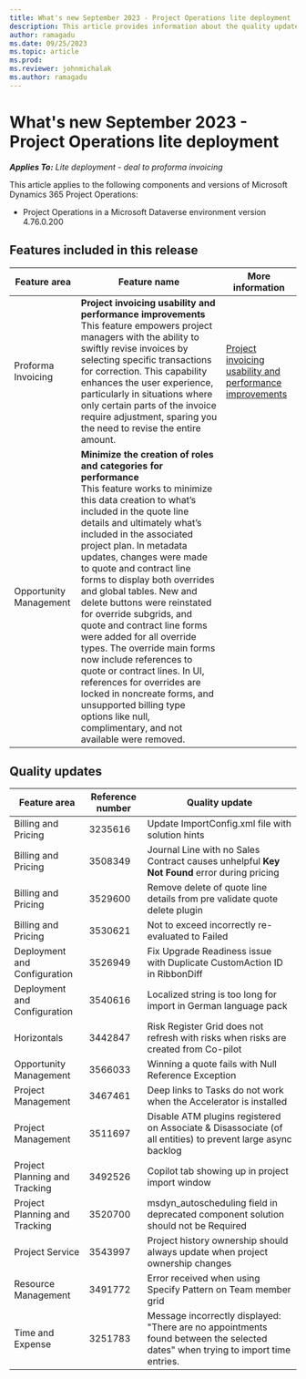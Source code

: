 ```yaml
---
title: What's new September 2023 - Project Operations lite deployment
description: This article provides information about the quality updates that are available in the September 2023 release of Microsoft Dynamics 365 Project Operations lite deployment.
author: ramagadu
ms.date: 09/25/2023
ms.topic: article
ms.prod:
ms.reviewer: johnmichalak 
ms.author: ramagadu
---
```


# What's new September 2023 - Project Operations lite deployment

_**Applies To:** Lite deployment - deal to proforma invoicing_

This article applies to the following components and versions of Microsoft Dynamics 365 Project Operations:

- Project Operations in a Microsoft Dataverse environment version 4.76.0.200

## Features included in this release

| Feature area | Feature name | More information |
| --- | --- | --- |
|Proforma Invoicing| **Project invoicing usability and performance improvements**</br>This feature empowers project managers with the ability to swiftly revise invoices by selecting specific transactions for correction. This capability enhances the user experience, particularly in situations where only certain parts of the invoice require adjustment, sparing you the need to revise the entire amount.| [Project invoicing usability and performance improvements](/dynamics365/project-operations/proforma-invoicing/revise-project-invoices) |
|Opportunity Management| **Minimize the creation of roles and categories for performance**</br>This feature works to minimize this data creation to what’s included in the quote line details and ultimately what’s included in the associated project plan. In metadata updates, changes were made to quote and contract line forms to display both overrides and global tables. New and delete buttons were reinstated for override subgrids, and quote and contract line forms were added for all override types. The override main forms now include references to quote or contract lines. In UI, references for overrides are locked in noncreate forms, and unsupported billing type options like null, complimentary, and not available were removed.| |

## Quality updates

| Feature area | Reference number | Quality update |
| --- | --- | --- |
|Billing and Pricing|3235616|Update ImportConfig.xml file with solution hints|
|Billing and Pricing|3508349|Journal Line with no Sales Contract causes unhelpful **Key Not Found** error during pricing|
|Billing and Pricing|3529600|Remove delete of quote line details from pre validate quote delete plugin|
|Billing and Pricing|3530621|Not to exceed incorrectly re-evaluated to Failed|
|Deployment and Configuration|3526949|Fix Upgrade Readiness issue with Duplicate CustomAction ID in RibbonDiff|
|Deployment and Configuration|3540616|Localized string is too long for import in German language pack|
|Horizontals|3442847|Risk Register Grid does not refresh with risks when risks are created from Co-pilot|
|Opportunity Management|3566033|Winning a quote fails with Null Reference Exception|
|Project Management|3467461|Deep links to Tasks do not work when the Accelerator is installed|
|Project Management|3511697|Disable ATM plugins registered on Associate & Disassociate (of all entities) to prevent large async backlog|
|Project Planning and Tracking|3492526|Copilot tab showing up in project import window|
|Project Planning and Tracking|3520700|msdyn_autoscheduling field in deprecated component solution should not be Required|
|Project Service|3543997|Project history ownership should always update when project ownership changes|
|Resource Management|3491772|Error received when using Specify Pattern on Team member grid|
|Time and Expense|3251783|Message incorrectly displayed: "There are no appointments found between the selected dates" when trying to import time entries.|